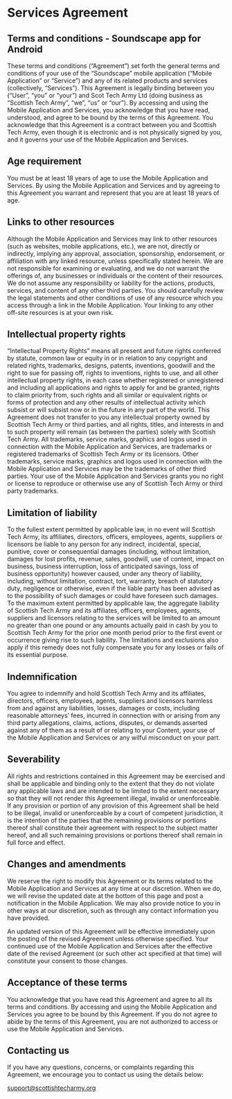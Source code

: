 # Services Agreement

## Terms and conditions - Soundscape app for Android
These terms and conditions (“Agreement”) set forth the general terms and conditions of your use of the “Soundscape” mobile application (“Mobile Application” or “Service”) and any of its related products and services (collectively, “Services”). This Agreement is legally binding between you (“User”, “you” or “your”) and Scot Tech Army Ltd (doing business as “Scottish Tech Army”, “we”, “us” or “our”). By accessing and using the Mobile Application and Services, you acknowledge that you have read, understood, and agree to be bound by the terms of this Agreement. You acknowledge that this Agreement is a contract between you and Scottish Tech Army, even though it is electronic and is not physically signed by you, and it governs your use of the Mobile Application and Services.

## Age requirement
You must be at least 18 years of age to use the Mobile Application and Services. By using the Mobile Application and Services and by agreeing to this Agreement you warrant and represent that you are at least 18 years of age.

## Links to other resources
Although the Mobile Application and Services may link to other resources (such as websites, mobile applications, etc.), we are not, directly or indirectly, implying any approval, association, sponsorship, endorsement, or affiliation with any linked resource, unless specifically stated herein. We are not responsible for examining or evaluating, and we do not warrant the offerings of, any businesses or individuals or the content of their resources. We do not assume any responsibility or liability for the actions, products, services, and content of any other third parties. You should carefully review the legal statements and other conditions of use of any resource which you access through a link in the Mobile Application. Your linking to any other off-site resources is at your own risk.

## Intellectual property rights
“Intellectual Property Rights” means all present and future rights conferred by statute, common law or equity in or in relation to any copyright and related rights, trademarks, designs, patents, inventions, goodwill and the right to sue for passing off, rights to inventions, rights to use, and all other intellectual property rights, in each case whether registered or unregistered and including all applications and rights to apply for and be granted, rights to claim priority from, such rights and all similar or equivalent rights or forms of protection and any other results of intellectual activity which subsist or will subsist now or in the future in any part of the world. This Agreement does not transfer to you any intellectual property owned by Scottish Tech Army or third parties, and all rights, titles, and interests in and to such property will remain (as between the parties) solely with Scottish Tech Army. All trademarks, service marks, graphics and logos used in connection with the Mobile Application and Services, are trademarks or registered trademarks of Scottish Tech Army or its licensors. Other trademarks, service marks, graphics and logos used in connection with the Mobile Application and Services may be the trademarks of other third parties. Your use of the Mobile Application and Services grants you no right or license to reproduce or otherwise use any of Scottish Tech Army or third party trademarks.

## Limitation of liability
To the fullest extent permitted by applicable law, in no event will Scottish Tech Army, its affiliates, directors, officers, employees, agents, suppliers or licensors be liable to any person for any indirect, incidental, special, punitive, cover or consequential damages (including, without limitation, damages for lost profits, revenue, sales, goodwill, use of content, impact on business, business interruption, loss of anticipated savings, loss of business opportunity) however caused, under any theory of liability, including, without limitation, contract, tort, warranty, breach of statutory duty, negligence or otherwise, even if the liable party has been advised as to the possibility of such damages or could have foreseen such damages. To the maximum extent permitted by applicable law, the aggregate liability of Scottish Tech Army and its affiliates, officers, employees, agents, suppliers and licensors relating to the services will be limited to an amount no greater than one pound or any amounts actually paid in cash by you to Scottish Tech Army for the prior one month period prior to the first event or occurrence giving rise to such liability. The limitations and exclusions also apply if this remedy does not fully compensate you for any losses or fails of its essential purpose.

## Indemnification
You agree to indemnify and hold Scottish Tech Army and its affiliates, directors, officers, employees, agents, suppliers and licensors harmless from and against any liabilities, losses, damages or costs, including reasonable attorneys’ fees, incurred in connection with or arising from any third party allegations, claims, actions, disputes, or demands asserted against any of them as a result of or relating to your Content, your use of the Mobile Application and Services or any wilful misconduct on your part.

## Severability
All rights and restrictions contained in this Agreement may be exercised and shall be applicable and binding only to the extent that they do not violate any applicable laws and are intended to be limited to the extent necessary so that they will not render this Agreement illegal, invalid or unenforceable. If any provision or portion of any provision of this Agreement shall be held to be illegal, invalid or unenforceable by a court of competent jurisdiction, it is the intention of the parties that the remaining provisions or portions thereof shall constitute their agreement with respect to the subject matter hereof, and all such remaining provisions or portions thereof shall remain in full force and effect.

## Changes and amendments
We reserve the right to modify this Agreement or its terms related to the Mobile Application and Services at any time at our discretion. When we do, we will revise the updated date at the bottom of this page and post a notification in the Mobile Application. We may also provide notice to you in other ways at our discretion, such as through any contact information you have provided.

An updated version of this Agreement will be effective immediately upon the posting of the revised Agreement unless otherwise specified. Your continued use of the Mobile Application and Services after the effective date of the revised Agreement (or such other act specified at that time) will constitute your consent to those changes.


## Acceptance of these terms
You acknowledge that you have read this Agreement and agree to all its terms and conditions. By accessing and using the Mobile Application and Services you agree to be bound by this Agreement. If you do not agree to abide by the terms of this Agreement, you are not authorized to access or use the Mobile Application and Services.


## Contacting us
If you have any questions, concerns, or complaints regarding this Agreement, we encourage you to contact us using the details below:


support@scottishtecharmy.org
